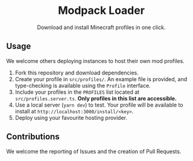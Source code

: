 <p align="center">
    <h1 align="center">Modpack Loader</h1>
</p>

<p align="center">Download and install Minecraft profiles in one click.</p>

## Usage

We welcome others deploying instances to host their own mod profiles.

1. Fork this repository and download dependencies.
2. Create your profile in `src/profiles/`. An example file is provided, and type-checking is available using the `Profile` interface.
3. Include your profiles in the `PROFILES` list located at `src/profiles.server.ts`. **Only profiles in this list are accessible.**
4. Use a local server (`yarn dev`) to test. Your profile will be available to install at `http://localhost:3000/install/<key>`.
5. Deploy using your favourite hosting provider.

## Contributions

We welcome the reporting of Issues and the creation of Pull Requests.
